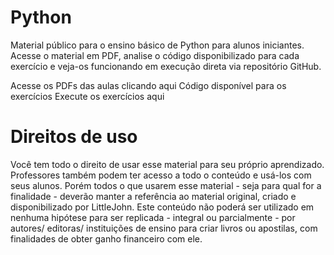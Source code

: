 # Python
Material público para o ensino básico de Python para alunos iniciantes. Acesse o material em PDF, analise o código disponibilizado para cada exercício e veja-os funcionando em execução direta via repositório GitHub.

Acesse os PDFs das aulas clicando aqui
Código disponível para os exercícios
Execute os exercícios aqui

# Direitos de uso
Você tem todo o direito de usar esse material para seu próprio aprendizado. Professores também podem ter acesso a todo o conteúdo e usá-los com seus alunos. Porém todos o que usarem esse material - seja para qual for a finalidade - deverão manter a referência ao material original, criado e disponibilizado por LittleJohn. Este conteúdo não poderá ser utilizado em nenhuma hipótese para ser replicada - integral ou parcialmente - por autores/ editoras/ instituições de ensino para criar livros ou apostilas, com finalidades de obter ganho financeiro com ele.

